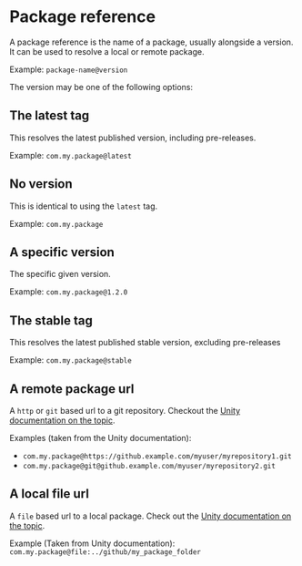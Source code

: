 # Package reference

A package reference is the name of a package, usually alongside a version. It can be used to resolve a local or remote package.

Example: `package-name@version`

The version may be one of the following options:

## The latest tag

This resolves the latest published version, including pre-releases. 

Example: `com.my.package@latest`

## No version

This is identical to using the `latest` tag.  

Example: `com.my.package`

## A specific version

The specific given version.

Example: `com.my.package@1.2.0`

## The stable tag

This resolves the latest published stable version, excluding pre-releases

Example: `com.my.package@stable`

## A remote package url

A `http` or `git` based url to a git repository. Checkout the [Unity documentation on the topic](https://docs.unity3d.com/Manual/upm-git.html#syntax).

Examples (taken from the Unity documentation):

- `com.my.package@https://github.example.com/myuser/myrepository1.git`
- `com.my.package@git@github.example.com/myuser/myrepository2.git`

## A local file url

A `file` based url to a local package. Check out the [Unity documentation on the topic](https://docs.unity3d.com/Manual/upm-localpath.html).

Example (Taken from Unity documentation): `com.my.package@file:../github/my_package_folder`
